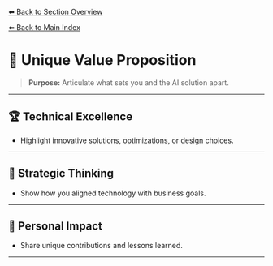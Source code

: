 [⬅ Back to Section Overview](README.md)

[⬅ Back to Main Index](../../INDEX.md)

# 💎 Unique Value Proposition

> **Purpose:**
> Articulate what sets you and the AI solution apart.

---

## 🏆 Technical Excellence

- Highlight innovative solutions, optimizations, or design choices.

---

## 🧠 Strategic Thinking

- Show how you aligned technology with business goals.

---

## 🌟 Personal Impact

- Share unique contributions and lessons learned.

---

